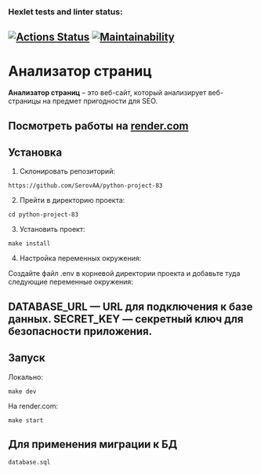### Hexlet tests and linter status:
[![Actions Status](https://github.com/SerovAA/python-project-83/actions/workflows/hexlet-check.yml/badge.svg)](https://github.com/SerovAA/python-project-83/actions)
[![Maintainability](https://api.codeclimate.com/v1/badges/9c5d2f76c53696cee0d6/maintainability)](https://codeclimate.com/github/SerovAA/python-project-83/maintainability)
---
# Анализатор страниц

**Анализатор страниц** – это веб-сайт, который анализирует веб-страницы на предмет пригодности для SEO.

Посмотреть работы на [render.com](https://python-project-83-s1tt.onrender.com)
---

## Установка

1. Склонировать репозиторий:
```
https://github.com/SerovAA/python-project-83
```
2. Прейти в директорию проекта:
```
cd python-project-83
```
3. Установить проект:
```
make install
```

4. Настройка переменных окружения:

Создайте файл .env в корневой директории проекта 
и добавьте туда следующие переменные окружения:

DATABASE_URL — URL для подключения к базе данных.
SECRET_KEY — секретный ключ для безопасности приложения.
---
## Запуск
Локально:
```
make dev
```
На render.com:
```
make start
```

## Для применения миграции к БД
```
database.sql
```